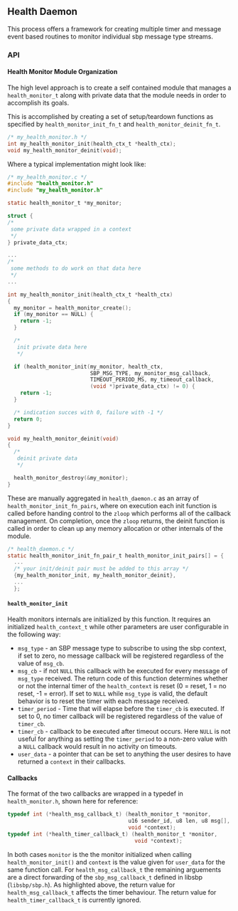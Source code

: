
## Health Daemon
This process offers a framework for creating multiple timer and message event based routines to monitor individual sbp message type streams.

### API

#### Health Monitor Module Organization
The high level approach is to create a self contained module that manages a `health_monitor_t` along with private data that the module needs in order to accomplish its goals.

This is accomplished by creating a set of setup/teardown functions as specified by `health_monitor_init_fn_t` and `health_monitor_deinit_fn_t`.


```C
/* my_health_monitor.h */
int my_health_monitor_init(health_ctx_t *health_ctx);
void my_health_monitor_deinit(void);
```

Where a typical implementation might look like:

```C
/* my_health_monitor.c */
#include "health_monitor.h"
#include "my_health_monitor.h"

static health_monitor_t *my_monitor;

struct {
/*
 some private data wrapped in a context
 */
} private_data_ctx;

...
/*
 some methods to do work on that data here
 */
...

int my_health_monitor_init(health_ctx_t *health_ctx)
{
  my_monitor = health_monitor_create();
  if (my_monitor == NULL) {
    return -1;
  }

  /*
   init private data here
   */

  if (health_monitor_init(my_monitor, health_ctx,
                          SBP_MSG_TYPE, my_monitor_msg_callback,
                          TIMEOUT_PERIOD_MS, my_timeout_callback,
                          (void *)private_data_ctx) != 0) {
    return -1;
  }

  /* indication succes with 0, failure with -1 */
  return 0;
}

void my_health_monitor_deinit(void)
{
  /*
   deinit private data
   */

  health_monitor_destroy(&my_monitor);
}
```

These are manually aggregated in `health_daemon.c` as an array of `health_monitor_init_fn_pairs`, where on execution each init function is called before handing control to the `zloop` which performs all of the callback management. On completion, once the `zloop` returns, the deinit function is called in order to clean up any memory allocation or other internals of the module.

```C
/* health_daemon.c */
static health_monitor_init_fn_pair_t health_monitor_init_pairs[] = {
  ...
  /* your init/deinit pair must be added to this array */
  {my_health_monitor_init, my_health_monitor_deinit},
  ...
  };
```

#### `health_monitor_init`
Health monitors internals are initialized by this function. It requires an initialized `health_context_t` while other parameters are user configurable in the following way:

* `msg_type` - an SBP message type to subscribe to using the sbp context, if set to zero, no message callback will be registered regardless of the value of `msg_cb`.
* `msg_cb` - if not `NULL` this callback with be executed for every message of `msg_type` received. The return code of this function determines whether or not the internal timer of the `health_context` is reset (0 = reset, 1 = no reset, -1 = error). If set to `NULL` while `msg_type` is valid, the default behavior is to reset the timer with each message received.
* `timer_period` - Time that will elapse before the `timer_cb` is executed. If set to 0, no timer callback will be registered regardless of the value of `timer_cb`.
* `timer_cb` - callback to be executed after timeout occurs. Here `NULL` is not useful for anything as setting the `timer_period` to a non-zero value with a `NULL` callback would result in no activity on timeouts.
* `user_data` - a pointer that can be set to anything the user desires to have returned a `context` in their callbacks.

#### Callbacks
The format of the two callbacks are wrapped in a typedef in `health_monitor.h`, shown here for reference:

```C
typedef int (*health_msg_callback_t) (health_monitor_t *monitor,
                                      u16 sender_id, u8 len, u8 msg[],
                                      void *context);
typedef int (*health_timer_callback_t) (health_monitor_t *monitor,
                                        void *context);
```

In both cases `monitor` is the the monitor initialized when calling `health_monitor_init()` and `context` is the value given for `user_data` for the same function call. For `health_msg_callback_t` the remaining arguements are a direct forwarding of the `sbp_msg_callback_t` defined in libsbp (`libsbp/sbp.h`). As highlighted above, the return value for `health_msg_callback_t` affects the timer behaviour. The return value for `health_timer_callback_t` is currently ignored.
